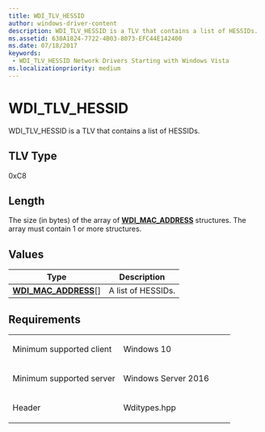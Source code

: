 ```yaml
---
title: WDI_TLV_HESSID
author: windows-driver-content
description: WDI_TLV_HESSID is a TLV that contains a list of HESSIDs.
ms.assetid: 630A1824-7722-4B03-8073-EFC44E142400
ms.date: 07/18/2017
keywords:
 - WDI_TLV_HESSID Network Drivers Starting with Windows Vista
ms.localizationpriority: medium
---
```


# WDI\_TLV\_HESSID


WDI\_TLV\_HESSID is a TLV that contains a list of HESSIDs.

## TLV Type


0xC8

## Length


The size (in bytes) of the array of [**WDI\_MAC\_ADDRESS**](https://msdn.microsoft.com/library/windows/hardware/dn926071) structures. The array must contain 1 or more structures.

## Values


| Type                                                  | Description        |
|-------------------------------------------------------|--------------------|
| [**WDI\_MAC\_ADDRESS**](https://msdn.microsoft.com/library/windows/hardware/dn926071)\[\] | A list of HESSIDs. |

 

Requirements
------------

<table>
<colgroup>
<col width="50%" />
<col width="50%" />
</colgroup>
<tbody>
<tr class="odd">
<td><p>Minimum supported client</p></td>
<td><p>Windows 10</p></td>
</tr>
<tr class="even">
<td><p>Minimum supported server</p></td>
<td><p>Windows Server 2016</p></td>
</tr>
<tr class="odd">
<td><p>Header</p></td>
<td>Wditypes.hpp</td>
</tr>
</tbody>
</table>

 

 




